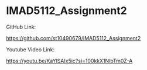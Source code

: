 # IMAD5112_Assignment2

GitHub Link:

https://github.com/st10490679/IMAD5112_Assignment2

Youtube Video Link:

https://youtu.be/KaYlSAIx5ic?si=100kkX1NlbTm0Z-A
